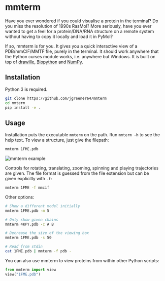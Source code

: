 # mmterm

Have you ever wondered if you could visualise a protein in the terminal?
Do you miss the resolution of 1990s RasMol?
More seriously, have you ever wanted to get a feel for a protein/DNA/RNA structure on a remote system without having to copy it locally and load it in PyMol?

If so, mmterm is for you.
It gives you a quick interactive view of a PDB/mmCIF/MMTF file, purely in the terminal.
It should work anywhere that the Python curses module works, i.e. anywhere but Windows.
It is built on top of [drawille](https://github.com/asciimoo/drawille), [Biopython](https://github.com/biopython/biopython) and [NumPy](https://numpy.org).

## Installation

Python 3 is required.

```bash
git clone https://github.com/jgreener64/mmterm
cd mmterm
pip install -e .
```

## Usage

Installation puts the executable `mmterm` on the path.
Run `mmterm -h` to see the help text.
To view a structure, just give the filepath:

```bash
mmterm 1FME.pdb
```

![mmterm example](example.gif)

Controls for rotating, translating, zooming, spinning and playing trajectories are given.
The file format is guessed from the file extension but can be given explicitly with `-f`:

```bash
mmterm 1FME -f mmcif
```

Other options:

```bash
# Show a different model initially
mmterm 1FME.pdb -m 5

# Only show given chains
mmterm 4KPY.pdb -c A B

# Decrease the size of the viewing box
mmterm 1FME.pdb -s 50

# Read from stdin
cat 1FME.pdb | mmterm -f pdb -
```

You can also use mmterm to view proteins from within other Python scripts:

```python
from mmterm import view
view("1FME.pdb")
```
